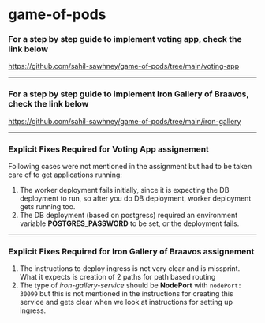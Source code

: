 # game-of-pods

### For a step by step guide to implement voting app, check the link below

https://github.com/sahil-sawhney/game-of-pods/tree/main/voting-app

---

### For a step by step guide to implement Iron Gallery of Braavos, check the link below

https://github.com/sahil-sawhney/game-of-pods/tree/main/iron-gallery

---

### Explicit Fixes Required for Voting App assignement
Following cases were not mentioned in the assignment but had to be taken care of to get applications running:  
1. The worker deployment fails initially, since it is expecting the DB deployment to run, so after you do DB deployment, worker deployment gets running too.
2. The DB deployment (based on postgress) required an environment variable **POSTGRES_PASSWORD** to be set, or the deployment fails.

---

### Explicit Fixes Required for Iron Gallery of Braavos assignement
1. The instructions to deploy ingress is not very clear and is missprint. What it expects is creation of 2 paths for path based routing
2. The type of *iron-gallery-service* should be **NodePort** with `nodePort: 30099` but this is not mentioned in the instructions for creating this service and gets clear when we look at instructions for setting up ingress.
